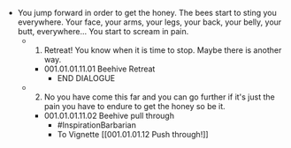- You jump forward in order to get the honey. The bees start to sting you everywhere. Your face, your arms, your legs, your back, your belly, your butt, everywhere... You start to scream in pain.
	- 1. Retreat! You know when it is time to stop. Maybe there is another way.
		- 001.01.01.11.01 Beehive Retreat
			- END DIALOGUE
	- 2. No you have come this far and you can go further if it's just the pain you have to endure to get the honey so be it.
		- 001.01.01.11.02 Beehive pull through
			- #InspirationBarbarian
			- To Vignette [[001.01.01.12 Push through!]]